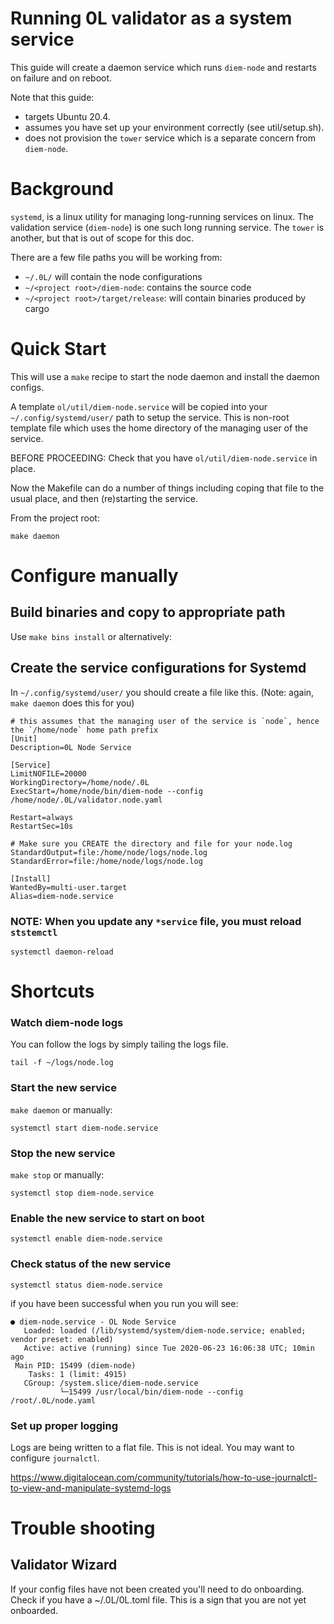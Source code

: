 # Running 0L validator as a system service

This guide will create a daemon service which runs `diem-node` and restarts on failure and on reboot.

Note that this guide:

- targets Ubuntu 20.4.
- assumes you have set up your environment correctly (see util/setup.sh).
- does not provision the `tower` service which is a separate concern from `diem-node`.

# Background

`systemd`, is a linux utility for managing long-running services on linux. The validation service (`diem-node`) is one such long running service. The `tower` is another, but that is out of scope for this doc.

There are a few file paths you will be working from:

- `~/.0L/` will contain the node configurations
- `~/<project root>/diem-node`: contains the source code
- `~/<project root>/target/release`: will contain binaries produced by cargo

# Quick Start

This will use a `make` recipe to start the node daemon and install the daemon configs.

A template `ol/util/diem-node.service` will be copied into your `~/.config/systemd/user/` path to setup the service. This is non-root template file which uses the home directory of the managing user of the service.

BEFORE PROCEEDING: Check that you have `ol/util/diem-node.service` in place.

Now the Makefile can do a number of things including coping that file to the usual place, and then (re)starting the service.

From the project root:

`make daemon`

# Configure manually

## Build binaries and copy to appropriate path

Use `make bins install` or alternatively:

## Create the service configurations for Systemd

In `~/.config/systemd/user/` you should create a file like this. (Note: again, `make daemon` does this for you)

```
# this assumes that the managing user of the service is `node`, hence the `/home/node` home path prefix
[Unit]
Description=0L Node Service

[Service]
LimitNOFILE=20000
WorkingDirectory=/home/node/.0L
ExecStart=/home/node/bin/diem-node --config /home/node/.0L/validator.node.yaml

Restart=always
RestartSec=10s

# Make sure you CREATE the directory and file for your node.log
StandardOutput=file:/home/node/logs/node.log
StandardError=file:/home/node/logs/node.log

[Install]
WantedBy=multi-user.target
Alias=diem-node.service
```

### NOTE: When you update any `*service` file, you must reload `ststemctl`

`systemctl daemon-reload`

# Shortcuts

### Watch diem-node logs

You can follow the logs by simply tailing the logs file.

`tail -f ~/logs/node.log`

### Start the new service

`make daemon` or manually:

`systemctl start diem-node.service`

### Stop the new service

`make stop` or manually:

`systemctl stop diem-node.service`

### Enable the new service to start on boot

`systemctl enable diem-node.service`

### Check status of the new service

`systemctl status diem-node.service`

if you have been successful when you run you will see:

```
● diem-node.service - OL Node Service
   Loaded: loaded (/lib/systemd/system/diem-node.service; enabled; vendor preset: enabled)
   Active: active (running) since Tue 2020-06-23 16:06:38 UTC; 10min ago
 Main PID: 15499 (diem-node)
    Tasks: 1 (limit: 4915)
   CGroup: /system.slice/diem-node.service
           └─15499 /usr/local/bin/diem-node --config /root/.0L/node.yaml
```

### Set up proper logging

Logs are being written to a flat file. This is not ideal. You may want to configure `journalctl`.

https://www.digitalocean.com/community/tutorials/how-to-use-journalctl-to-view-and-manipulate-systemd-logs

# Trouble shooting

## Validator Wizard

If your config files have not been created you'll need to do onboarding. Check if you have a ~/.0L/0L.toml file. This is a sign that you are not yet onboarded.
